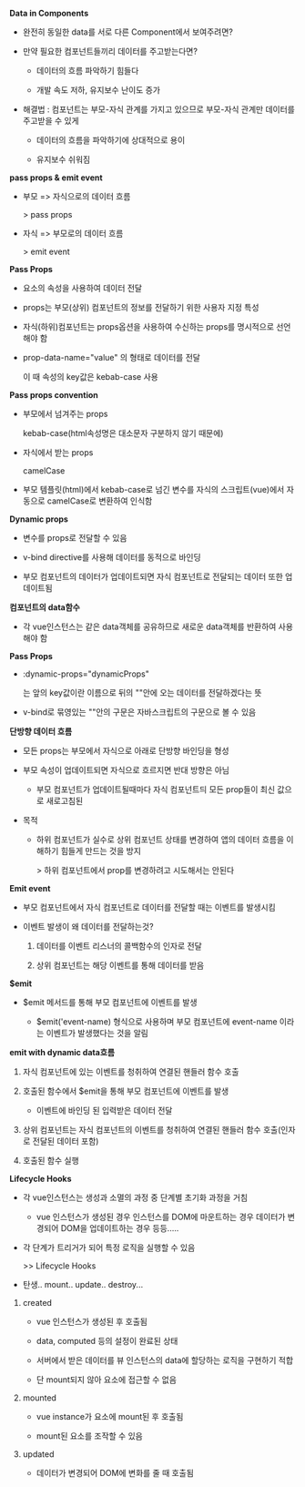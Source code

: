 **Data in Components**

- 완전히 동일한 data를 서로 다른 Component에서 보여주려면?

- 만약 필요한 컴포넌트들끼리 데이터를 주고받는다면?
  
  - 데이터의 흐름 파악하기 힘들다
  
  - 개발 속도 저하, 유지보수 난이도 증가

- 해결법 : 컴포넌트는 부모-자식 관계를 가지고 있으므로 부모-자식 관계만 데이터를 주고받을 수 있게
  
  - 데이터의 흐름을 파악하기에 상대적으로 용이
  
  - 유지보수 쉬워짐



**pass props & emit event**

- 부모 => 자식으로의 데이터 흐름
  
  \> pass props

- 자식 => 부모로의 데이터 흐름
  
  \> emit event



**Pass Props**

- 요소의 속성을 사용하여 데이터 전달

- props는 부모(상위) 컴포넌트의 정보를 전달하기 위한 사용자 지정 특성

- 자식(하위)컴포넌트는 props옵션을 사용하여 수신하는 props를 명시적으로 선언해야 함

- prop-data-name="value" 의 형태로 데이터를 전달
  
  이 때 속성의 key값은 kebab-case 사용



**Pass props convention**

- 부모에서 넘겨주는 props
  
  kebab-case(html속성명은 대소문자 구분하지 않기 때문에)

- 자식에서 받는 props
  
  camelCase

- 부모 템플릿(html)에서 kebab-case로 넘긴 변수를 자식의 스크립트(vue)에서 자동으로 camelCase로 변환하여 인식함



**Dynamic props**

- 변수를 props로 전달할 수 있음

- v-bind directive를 사용해 데이터를 동적으로 바인딩

- 부모 컴포넌트의 데이터가 업데이트되면 자식 컴포넌트로 전달되는 데이터 또한 업데이트됨



**컴포넌트의 data함수**

- 각 vue인스턴스는 같은 data객체를 공유하므로 새로운 data객체를 반환하여 사용해야 함



**Pass Props**

- :dynamic-props="dynamicProps"
  
  는 앞의 key값이란 이름으로 뒤의 ""안에 오는 데이터를 전달하겠다는 뜻

- v-bind로 묶영있는 ""안의 구문은 자바스크립트의 구문으로 볼 수 있음



**단방향 데이터 흐름**

- 모든 props는 부모에서 자식으로 아래로 단방향 바인딩을 형성

- 부모 속성이 업데이트되면 자식으로 흐르지면 반대 방향은 아님
  
  - 부모 컴포넌트가 업데이트될때마다 자식 컴포넌트듸 모든 prop들이 최신 값으로 새로고침된

- 목적
  
  - 하위 컴포넌트가 실수로 상위 컴포넌트 상태를 변경하여 앱의 데이터 흐름을 이해하기 힘들게 만드는 것을 방지
    
    \> 하위 컴포넌트에서 prop를 변경하려고 시도해서는 안된다



**Emit event**

- 부모 컴포넌트에서 자식 컴포넌트로 데이터를 전달할 때는 이벤트를 발생시킴

- 이벤트 발생이 왜 데이터를 전달하는것?
  
  1. 데이터를 이벤트 리스너의 콜백함수의 인자로 전달
  
  2. 상위 컴포넌트는 해당 이벤트를 통해 데이터를 받음



**$emit**

- $emit 메서드를 통해 부모 컴포넌트에 이벤트를 발생
  
  - $emit('event-name) 형식으로 사용하며 부모 컴포넌트에 event-name 이라는 이벤트가 발생했다는 것을 알림



**emit with dynamic data흐름**

1. 자식 컴포넌트에 있는 이벤트를 청취하여 연결된 핸들러 함수 호출

2. 호출된 함수에서 $emit을 통해 부모 컴포넌트에 이벤트를 발생
   
   - 이벤트에 바인딩 된 입력받은 데이터 전달

3. 상위 컴포넌트는 자식 컴포넌트의 이벤트를 청취하여 연결된 핸들러 함수 호출(인자로 전달된 데이터 포함)

4. 호출된 함수 실행



**Lifecycle Hooks**

- 각 vue인스턴스는 생성과 소멸의 과정 중 단계별 초기화 과정을 거침
  
  - vue 인스턴스가 생성된 경우 인스턴스를 DOM에 마운트하는 경우 데이터가 변경되어 DOM을 업데이트하는 경우 등등.....

- 각 단계가 트리거가 되어 특정 로직을 실행할 수 있음
  
  \>\> Lifecycle Hooks

- 탄생.. mount.. update.. destroy...





1. created
   
   - vue 인스턴스가 생성된 후 호출됨
   
   - data, computed 등의 설정이 완료된 상태
   
   - 서버에서 받은 데이터를 뷰 인스턴스의 data에 할당하는 로직을 구현하기 적합
   
   - 단 mount되지 않아 요소에 접근할 수 없음

2. mounted
   
   - vue instance가 요소에 mount된 후 호출됨
   
   - mount된 요소를 조작할 수 있음

3. updated
   
   - 데이터가 변경되어 DOM에 변화를 줄 때 호출됨




